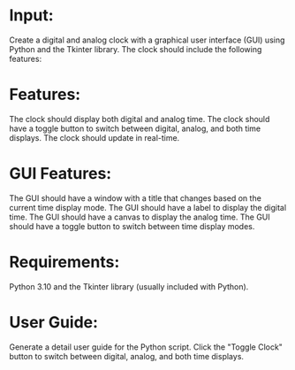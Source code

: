 # Input:
Create a digital and analog clock with a graphical user interface (GUI) using Python and the Tkinter library. The clock should include the following features:

# Features:
The clock should display both digital and analog time.
The clock should have a toggle button to switch between digital, analog, and both time displays.
The clock should update in real-time.

# GUI Features:
The GUI should have a window with a title that changes based on the current time display mode.
The GUI should have a label to display the digital time.
The GUI should have a canvas to display the analog time.
The GUI should have a toggle button to switch between time display modes.

# Requirements:
Python 3.10 and the Tkinter library (usually included with Python).

# User Guide:
Generate a detail user guide for the Python script.
Click the "Toggle Clock" button to switch between digital, analog, and both time displays.